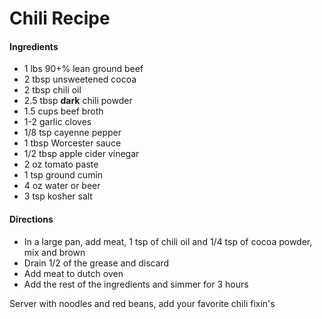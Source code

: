 # Chili Recipe

#### Ingredients

- 1 lbs 90+% lean ground beef
- 2 tbsp unsweetened cocoa
- 2 tbsp chili oil
- 2.5 tbsp **dark** chili powder
- 1.5 cups beef broth
- 1-2 garlic cloves
- 1/8 tsp cayenne pepper
- 1 tbsp Worcester sauce
- 1/2 tbsp apple cider vinegar 
- 2 oz tomato paste 
- 1 tsp ground cumin
- 4 oz water or beer
- 3 tsp kosher salt



#### Directions

- In a large pan, add meat, 1 tsp of chili oil and 1/4 tsp of cocoa powder, mix and brown
- Drain 1/2 of the grease and discard
- Add meat to dutch oven
- Add the rest of the ingredients and simmer for 3 hours



Server with noodles and red beans, add your favorite chili fixin's